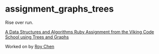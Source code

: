# assignment_graphs_trees
Rise over run.

[A Data Structures and Algorithms Ruby Assignment from the Viking Code School using Trees and Graphs](http://www.vikingcodeschool.com)

Worked on by [Roy Chen](https://github.com/roychen25)
